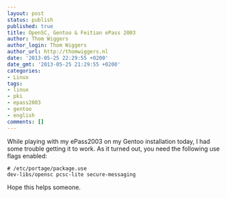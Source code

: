 ```yaml
---
layout: post
status: publish
published: true
title: OpenSC, Gentoo & Feitian ePass 2003
author: Thom Wiggers
author_login: Thom Wiggers
author_url: http://thomwiggers.nl
date: '2013-05-25 22:29:55 +0200'
date_gmt: '2013-05-25 21:29:55 +0200'
categories:
- Linux
tags:
- linux
- pki
- epass2003
- gentoo
- english
comments: []
---
```


<p>While playing with my ePass2003 on my Gentoo installation today, I had some
trouble getting it to work. As it turned out, you need the following use flags
enabled:</p>

```
# /etc/portage/package.use
dev-libs/opensc pcsc-lite secure-messaging
```

<p>Hope this helps someone.</p>
